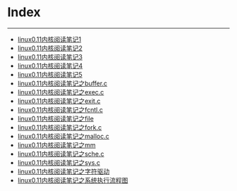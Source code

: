 Index
=====


--------------------

* [linux0.11内核阅读笔记1](linux0.11内核阅读笔记1.md)
* [linux0.11内核阅读笔记2](linux0.11内核阅读笔记2.md)
* [linux0.11内核阅读笔记3](linux0.11内核阅读笔记3.md)
* [linux0.11内核阅读笔记4](linux0.11内核阅读笔记4.md)
* [linux0.11内核阅读笔记5](linux0.11内核阅读笔记5.md)
* [linux0.11内核阅读笔记之buffer.c](linux0.11内核阅读笔记之buffer.c.md)
* [linux0.11内核阅读笔记之exec.c](linux0.11内核阅读笔记之exec.c.md)
* [linux0.11内核阅读笔记之exit.c](linux0.11内核阅读笔记之exit.c.md)
* [linux0.11内核阅读笔记之fcntl.c](linux0.11内核阅读笔记之fcntl.c.md)
* [linux0.11内核阅读笔记之file](linux0.11内核阅读笔记之file.md)
* [linux0.11内核阅读笔记之fork.c](linux0.11内核阅读笔记之fork.c.md)
* [linux0.11内核阅读笔记之malloc.c](linux0.11内核阅读笔记之malloc.c.md)
* [linux0.11内核阅读笔记之mm](linux0.11内核阅读笔记之mm.md)
* [linux0.11内核阅读笔记之sche.c](linux0.11内核阅读笔记之sche.c.md)
* [linux0.11内核阅读笔记之sys.c](linux0.11内核阅读笔记之sys.c.md)
* [linux0.11内核阅读笔记之字符驱动](linux0.11内核阅读笔记之字符驱动.md)
* [linux0.11内核阅读笔记之系统执行流程图](linux0.11内核阅读笔记之系统执行流程图.md)
